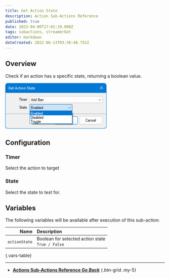 ```yaml
---
title: Get Action State
description: Action Sub-Actions Reference
published: true
date: 2023-04-06T17:01:19.098Z
tags: subactions, streamerbot
editor: markdown
dateCreated: 2022-06-13T03:36:48.752Z
---
```


## Overview
Check if an action has a specific state, returning a boolean value.

![get-action-state.png](/get-action-state/get-action-state.png)

## Configuration
### Timer
Select the action to target

### State
Select the state to test for.

## Variables
The following variables will be available after execution of this sub-action:

Name | Description
----:|:------------
`actionState` | Boolean for selected action state <br> `True / False`
{.vars-table}

---

- [<i class="mdi mdi-chevron-left"></i>**Actions Sub-Actions Reference *Go Back***](/Sub-Actions/Actions)
{.btn-grid .my-5}